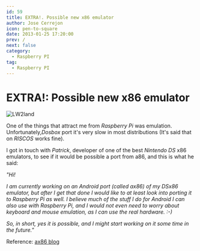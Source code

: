 ```yaml
---
id: 59
title: EXTRA!. Possible new x86 emulator
author: Jose Cerrejon
icon: pen-to-square
date: 2013-01-25 17:20:00
prev: /
next: false
category:
  - Raspberry PI
tag:
  - Raspberry PI
---
```


# EXTRA!: Possible new x86 emulator

![LW2land](/images/LW2land.jpg)

One of the things that attract me from *Raspberry Pi* was emulation. Unfortunately,*Dosbox* port it's very slow in most distributions (It's said that on *RISCOS* works fine).

I got in touch with *Patrick*, developer of one of the best *Nintendo DS* x86 emulators, to see if it would be possible a port from a86, and this is what he said:

*"Hi!*

*I am currently working on an Android port (called ax86) of my DSx86 emulator, but after I get that done I would like to at least look into porting it to Raspberry Pi as well. I believe much of the stuff I do for Android I can also use with Raspberry Pi, and I would not even need to worry about keyboard and mouse emulation, as I can use the real hardware. :-)*

*So, in short, yes it is possible, and I might start working on it some time in the future."*

Reference: [ax86 blog](http://rpix86.patrickaalto.com/rblog.html)